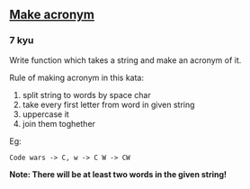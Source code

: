 <h2><a href=https://www.codewars.com/kata/57a60bad72292d3e93000a5a/train/javascript target="_blank">Make acronym</a></h2><h3>7 kyu</h3><p>Write function which takes a string and make an acronym of it.</p><p>Rule of making acronym in this kata:</p><ol><li>split string to words by space char</li><li>take every first letter from word in given string</li><li>uppercase it</li><li>join them toghether</li></ol><p>Eg:</p><pre><code>Code wars -&gt; C, w -&gt; C W -&gt; CW</code></pre><p><strong>Note: There will be at least two words in the given string!</strong></p>